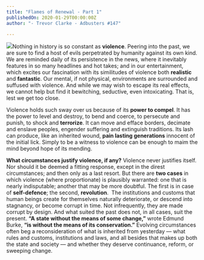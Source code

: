```yaml
---
title: "Flames of Renewal - Part 1"
publishedOn: 2020-01-29T00:00:00Z
author: "- Trevor Clarke - Adbusters #147"

---
```


![](/images/articles/5e3c9a84e74fc1256cc6be56_flames_of_renewal_pt1_1280x720_01_1.jpg)Nothing in history is so constant as **violence**. Peering into the past, we are sure to find a host of evils perpetrated by humanity against its own kind. We are reminded daily of its persistence in the news, where it inevitably features in so many headlines and hot takes; and in our entertainment, which excites our fascination with its similitudes of violence both **realistic** and **fantastic**. Our mental, if not physical, environments are surrounded and suffused with violence. And while we may wish to escape its real effects, we cannot help but find it bewitching, seductive, even intoxicating. That is, lest we get too close.

Violence holds such sway over us because of its **power to compel**. It has the power to level and destroy, to bend and coerce, to persecute and punish, to shock and **terrorize**. It can move and efface borders, decimate and enslave peoples, engender suffering and extinguish traditions. Its lash can produce, like an inherited wound, **pain lasting generations** innocent of the initial lick. Simply to be a witness to violence can be enough to maim the mind beyond hope of its mending.

**What circumstances justify violence, if any?** Violence never justifies itself. Nor should it be deemed a fitting response, except in the direst circumstances; and then only as a last resort. But there are **two cases** in which violence (where proportionate) is plausibly warranted: one that is nearly indisputable; another that may be more doubtful. The first is in case of **self-defence**; the second, **revolution**.
‍
The institutions and customs that human beings create for themselves naturally deteriorate, or descend into stagnancy, or become corrupt in time. Not infrequently, they are made corrupt by design. And what suited the past does not, in all cases, suit the present. **“A state without the means of some change,”** wrote Edmund Burke, **“is without the means of its conservation.”** Evolving circumstances often beg a reconsideration of what is inherited from yesterday — what rules and customs, institutions and laws, and all besides that makes up both the state and society — and whether they deserve continuance, reform, or sweeping change.